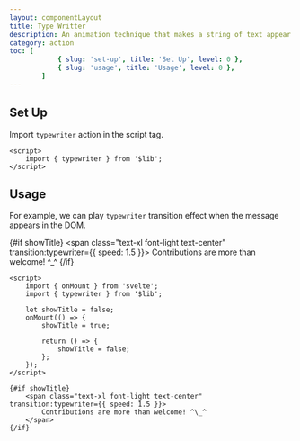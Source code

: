 ```yaml
---
layout: componentLayout
title: Type Writter
description: An animation technique that makes a string of text appear on screen letter by letter, as if it's being typed out in real time by a typewriter
category: action
toc: [
			{ slug: 'set-up', title: 'Set Up', level: 0 },
			{ slug: 'usage', title: 'Usage', level: 0 },
		]
---
```


<script>
	import { onMount } from 'svelte';
	import { typewriter } from '$lib';
	import PropertyTable from "../../../mdsvex/components/PropertyTable.svelte"
	import * as Component from "../../../mdsvex/+layout.svelte"

	let showTitle = false;
	onMount(() => {
		showTitle = true;

		return () => {
			showTitle = false;
		};
	});
</script>

## Set Up

Import `typewriter` action in the script tag.

```svelte
<script>
	import { typewriter } from '$lib';
</script>
```

## Usage

For example, we can play `typewriter` transition effect when the message appears in the DOM.

{#if showTitle}
<span class="text-xl font-light text-center" transition:typewriter={{ speed: 1.5 }}>
Contributions are more than welcome! ^\_^
</span>
{/if}

```svelte
<script>
	import { onMount } from 'svelte';
	import { typewriter } from '$lib';

	let showTitle = false;
	onMount(() => {
		showTitle = true;

		return () => {
			showTitle = false;
		};
	});
</script>

{#if showTitle}
	<span class="text-xl font-light text-center" transition:typewriter={{ speed: 1.5 }}>
		Contributions are more than welcome! ^\_^
	</span>
{/if}
```
